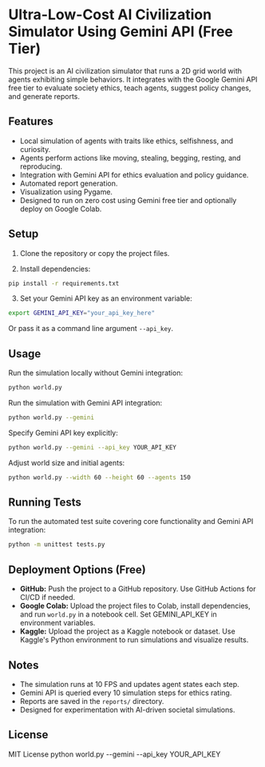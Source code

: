 # Ultra-Low-Cost AI Civilization Simulator Using Gemini API (Free Tier)

This project is an AI civilization simulator that runs a 2D grid world with agents exhibiting simple behaviors. It integrates with the Google Gemini API free tier to evaluate society ethics, teach agents, suggest policy changes, and generate reports.

## Features

- Local simulation of agents with traits like ethics, selfishness, and curiosity.
- Agents perform actions like moving, stealing, begging, resting, and reproducing.
- Integration with Gemini API for ethics evaluation and policy guidance.
- Automated report generation.
- Visualization using Pygame.
- Designed to run on zero cost using Gemini free tier and optionally deploy on Google Colab.

## Setup

1. Clone the repository or copy the project files.

2. Install dependencies:

```bash
pip install -r requirements.txt
```

3. Set your Gemini API key as an environment variable:

```bash
export GEMINI_API_KEY="your_api_key_here"
```

Or pass it as a command line argument `--api_key`.

## Usage

Run the simulation locally without Gemini integration:

```bash
python world.py
```

Run the simulation with Gemini API integration:

```bash
python world.py --gemini
```

Specify Gemini API key explicitly:

```bash
python world.py --gemini --api_key YOUR_API_KEY
```

Adjust world size and initial agents:

```bash
python world.py --width 60 --height 60 --agents 150
```

## Running Tests

To run the automated test suite covering core functionality and Gemini API integration:

```bash
python -m unittest tests.py
```

## Deployment Options (Free)

- **GitHub:** Push the project to a GitHub repository. Use GitHub Actions for CI/CD if needed.
- **Google Colab:** Upload the project files to Colab, install dependencies, and run `world.py` in a notebook cell. Set GEMINI_API_KEY in environment variables.
- **Kaggle:** Upload the project as a Kaggle notebook or dataset. Use Kaggle's Python environment to run simulations and visualize results.

## Notes

- The simulation runs at 10 FPS and updates agent states each step.
- Gemini API is queried every 10 simulation steps for ethics rating.
- Reports are saved in the `reports/` directory.
- Designed for experimentation with AI-driven societal simulations.

## License

MIT License
python world.py --gemini --api_key YOUR_API_KEY
